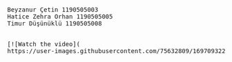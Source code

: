 <pre>
Beyzanur Çetin 1190505003
Hatice Zehra Orhan 1190505005
Timur Düşünüklü 1190505008


[![Watch the video](
https://user-images.githubusercontent.com/75632809/169709322-c87b6f24-cda1-48da-a2a9-7b3f37253792.mp4)]
</pre>
